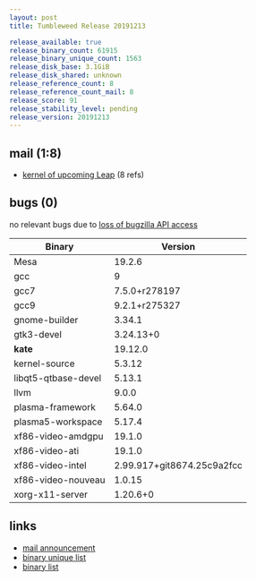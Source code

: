 ```yaml
---
layout: post
title: Tumbleweed Release 20191213

release_available: true
release_binary_count: 61915
release_binary_unique_count: 1563
release_disk_base: 3.1GiB
release_disk_shared: unknown
release_reference_count: 8
release_reference_count_mail: 8
release_score: 91
release_stability_level: pending
release_version: 20191213
---
```


## mail (1:8)

- [kernel of upcoming Leap](https://lists.opensuse.org/opensuse-factory/2019-12/msg00081.html) (8 refs)

## bugs (0)

<!--more-->

no relevant bugs due to [loss of bugzilla API access](https://bugzilla.opensuse.org/show_bug.cgi?id=1157722)

Binary | Version
--- | ---
Mesa | 19.2.6
gcc | 9
gcc7 | 7.5.0+r278197
gcc9 | 9.2.1+r275327
gnome-builder | 3.34.1
gtk3-devel | 3.24.13+0
**kate** | 19.12.0
kernel-source | 5.3.12
libqt5-qtbase-devel | 5.13.1
llvm | 9.0.0
plasma-framework | 5.64.0
plasma5-workspace | 5.17.4
xf86-video-amdgpu | 19.1.0
xf86-video-ati | 19.1.0
xf86-video-intel | 2.99.917+git8674.25c9a2fcc
xf86-video-nouveau | 1.0.15
xorg-x11-server | 1.20.6+0

## links

- [mail announcement](https://lists.opensuse.org/opensuse-factory/2019-12/msg00079.html)
- [binary unique list](http://download.opensuse.org/history/20191213/rpm.unique.list)
- [binary list](http://download.opensuse.org/history/20191213/rpm.list)
